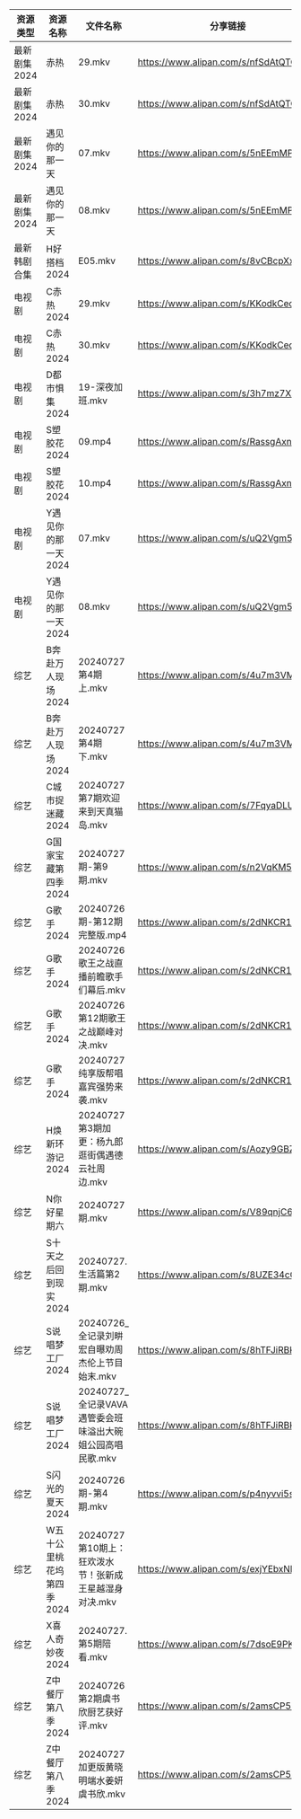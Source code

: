 | 资源类型     | 资源名称            | 文件名称                                  | 分享链接                                 | 更新时间                |
| -------- | --------------- | ------------------------------------- | ------------------------------------ | ------------------- |
| 最新剧集2024 | 赤热              | 29.mkv                                | https://www.alipan.com/s/nfSdAtQTGQu | 2024-07-27 20:09:53 |
| 最新剧集2024 | 赤热              | 30.mkv                                | https://www.alipan.com/s/nfSdAtQTGQu | 2024-07-27 20:09:53 |
| 最新剧集2024 | 遇见你的那一天         | 07.mkv                                | https://www.alipan.com/s/5nEEmMPGmxr | 2024-07-27 12:10:02 |
| 最新剧集2024 | 遇见你的那一天         | 08.mkv                                | https://www.alipan.com/s/5nEEmMPGmxr | 2024-07-27 12:10:02 |
| 最新韩剧合集   | H好搭档2024        | E05.mkv                               | https://www.alipan.com/s/8vCBcpXxGp9 | 2024-07-27 00:05:30 |
| 电视剧      | C赤热2024         | 29.mkv                                | https://www.alipan.com/s/KKodkCecDcy | 2024-07-27 20:05:09 |
| 电视剧      | C赤热2024         | 30.mkv                                | https://www.alipan.com/s/KKodkCecDcy | 2024-07-27 20:05:08 |
| 电视剧      | D都市惧集2024       | 19-深夜加班.mkv                           | https://www.alipan.com/s/3h7mz7XVT7D | 2024-07-27 12:05:26 |
| 电视剧      | S塑胶花2024        | 09.mp4                                | https://www.alipan.com/s/RassgAxnQMB | 2024-07-27 00:06:13 |
| 电视剧      | S塑胶花2024        | 10.mp4                                | https://www.alipan.com/s/RassgAxnQMB | 2024-07-27 00:06:13 |
| 电视剧      | Y遇见你的那一天2024    | 07.mkv                                | https://www.alipan.com/s/uQ2Vgm56dsn | 2024-07-27 12:07:03 |
| 电视剧      | Y遇见你的那一天2024    | 08.mkv                                | https://www.alipan.com/s/uQ2Vgm56dsn | 2024-07-27 12:07:02 |
| 综艺       | B奔赴万人现场2024     | 20240727第4期上.mkv                      | https://www.alipan.com/s/4u7m3VMcqux | 2024-07-27 20:07:05 |
| 综艺       | B奔赴万人现场2024     | 20240727第4期下.mkv                      | https://www.alipan.com/s/4u7m3VMcqux | 2024-07-27 20:07:05 |
| 综艺       | C城市捉迷藏2024      | 20240727第7期欢迎来到天真猫岛.mkv               | https://www.alipan.com/s/7FqyaDLUvoi | 2024-07-27 19:07:18 |
| 综艺       | G国家宝藏第四季2024    | 20240727期-第9期.mkv                     | https://www.alipan.com/s/n2VqKM59HaH | 2024-07-27 20:09:46 |
| 综艺       | G歌手2024         | 20240726期-第12期完整版.mp4                 | https://www.alipan.com/s/2dNKCR1mK3D | 2024-07-27 00:07:29 |
| 综艺       | G歌手2024         | 20240726歌王之战直播前瞻歌手们幕后.mkv             | https://www.alipan.com/s/2dNKCR1mK3D | 2024-07-27 08:07:25 |
| 综艺       | G歌手2024         | 20240726第12期歌王之战巅峰对决.mkv              | https://www.alipan.com/s/2dNKCR1mK3D | 2024-07-27 08:07:25 |
| 综艺       | G歌手2024         | 20240727纯享版帮唱嘉宾强势来袭.mkv               | https://www.alipan.com/s/2dNKCR1mK3D | 2024-07-27 14:07:33 |
| 综艺       | H焕新环游记2024      | 20240727第3期加更：杨九郎逛街偶遇德云社周边.mkv        | https://www.alipan.com/s/Aozy9GBZZwu | 2024-07-27 14:07:38 |
| 综艺       | N你好星期六          | 20240727期.mkv                         | https://www.alipan.com/s/V89qnjC6T3z | 2024-07-27 21:08:04 |
| 综艺       | S十天之后回到现实2024   | 20240727.生活篇第2期.mkv                   | https://www.alipan.com/s/8UZE34cCGTv | 2024-07-27 14:08:34 |
| 综艺       | S说唱梦工厂2024      | 20240726_全记录刘畊宏自曝劝周杰伦上节目始末.mkv        | https://www.alipan.com/s/8hTFJiRBK62 | 2024-07-27 14:08:40 |
| 综艺       | S说唱梦工厂2024      | 20240727_全记录VAVA遇管委会班味溢出大碗姐公园高唱民歌.mkv | https://www.alipan.com/s/8hTFJiRBK62 | 2024-07-27 14:08:40 |
| 综艺       | S闪光的夏天2024      | 20240726期-第4期.mkv                     | https://www.alipan.com/s/p4nyvvi5szR | 2024-07-27 00:08:35 |
| 综艺       | W五十公里桃花坞第四季2024 | 20240727第10期上：狂欢泼水节！张新成王星越湿身对决.mkv    | https://www.alipan.com/s/exjYEbxNRBJ | 2024-07-27 14:08:48 |
| 综艺       | X喜人奇妙夜2024      | 20240727.第5期陪看.mkv                    | https://www.alipan.com/s/7dsoE9PKtJZ | 2024-07-27 14:08:56 |
| 综艺       | Z中餐厅第八季2024     | 20240726第2期虞书欣厨艺获好评.mkv               | https://www.alipan.com/s/2amsCP57Grh | 2024-07-27 08:06:57 |
| 综艺       | Z中餐厅第八季2024     | 20240727加更版黄晓明端水姜妍虞书欣.mkv             | https://www.alipan.com/s/2amsCP57Grh | 2024-07-27 14:06:58 |

